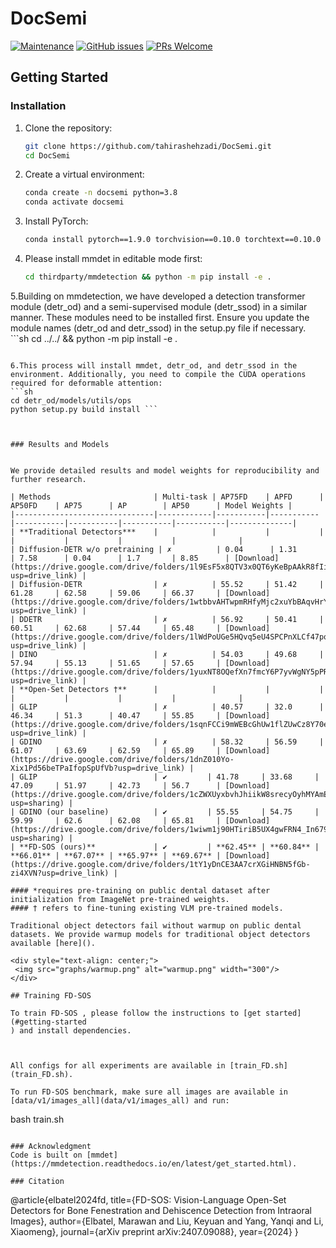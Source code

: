 # DocSemi
[![Maintenance](https://img.shields.io/badge/Maintained%3F-yes-green.svg)](https://github.com/mindgarage-shan/transformer_object_detection_survey/graphs/commit-activity)
[![GitHub issues](https://img.shields.io/github/issues/mindgarage-shan/transformer_object_detection_survey)](https://gitHub.com/mindgarage-shan/transformer_object_detection_survey/issues/)
[![PRs Welcome](https://img.shields.io/badge/PRs-welcome-brightgreen.svg?style=flat-square)](http://makeapullrequest.com)
## Getting Started

### Installation
1. Clone the repository:
    ```sh
    git clone https://github.com/tahirashehzadi/DocSemi.git
    cd DocSemi
    ```

2. Create a virtual environment:
    ```sh
    conda create -n docsemi python=3.8
    conda activate docsemi
    ```

3. Install PyTorch:
    ```sh
    conda install pytorch==1.9.0 torchvision==0.10.0 torchtext==0.10.0 cudatoolkit=10.2 -c pytorch
    ```
    
4. Please install mmdet in editable mode first:
    ```sh
    cd thirdparty/mmdetection && python -m pip install -e .
    ```
    
5.Building on mmdetection, we have developed a detection transformer module (detr_od) and a semi-supervised module (detr_ssod) in a similar manner. 
  These modules need to be installed first. Ensure you update the module names (detr_od and detr_ssod) in the setup.py file if necessary.
    ```sh
   cd ../../ && python -m pip install -e .
   ```

6.This process will install mmdet, detr_od, and detr_ssod in the environment. Additionally, you need to compile the CUDA operations required for deformable attention:
   ```sh
   cd detr_od/models/utils/ops
   python setup.py build install ```



### Results and Models


We provide detailed results and model weights for reproducibility and further research.

| Methods                       | Multi-task | AP75FD    | APFD      | AP50FD    | AP75      | AP        | AP50      | Model Weights |
|-------------------------------|------------|-----------|-----------|-----------|-----------|-----------|-----------|--------------|
| **Traditional Detectors***    |            |           |           |           |           |           |           |              |
| Diffusion-DETR w/o pretraining | ✗          | 0.04      | 1.31      | 7.58      | 0.04      | 1.7       | 8.85      | [Download](https://drive.google.com/drive/folders/1l9EsF5x8QTV3x0QT6yKeBpAAkR8fIiqH?usp=drive_link) |
| Diffusion-DETR                | ✗          | 55.52     | 51.42     | 61.28     | 62.58     | 59.06     | 66.37     | [Download](https://drive.google.com/drive/folders/1wtbbvAHTwpmRHfyMjc2xuYbBAqvHrY7L?usp=drive_link) |
| DDETR                         | ✗          | 56.92     | 50.41     | 60.51     | 62.68     | 57.44     | 65.48     | [Download](https://drive.google.com/drive/folders/1lWdPoUGe5HQvq5eU4SPCPnXLCf47pqwD?usp=drive_link) |
| DINO                          | ✗          | 54.03     | 49.68     | 57.94     | 55.13     | 51.65     | 57.65     | [Download](https://drive.google.com/drive/folders/1yuxNT8OQefXn7fmcY6P7yvWgNY5pPRz3?usp=drive_link) |
| **Open-Set Detectors †**      |            |           |           |           |           |           |           |              |
| GLIP                          | ✗          | 40.57     | 32.0      | 46.34     | 51.3      | 40.47     | 55.85     | [Download](https://drive.google.com/drive/folders/1sqnFCCi9mWEBcGhUw1flZUwCz8Y70efO?usp=drive_link) |
| GDINO                         | ✗          | 58.32     | 56.59     | 61.07     | 63.69     | 62.59     | 65.89     | [Download](https://drive.google.com/drive/folders/1dnZ010Yo-Xix1Pd56beTPaIfopSpUfVb?usp=drive_link) |
| GLIP                          | ✔️         | 41.78     | 33.68     | 47.09     | 51.97     | 42.73     | 56.7      | [Download](https://drive.google.com/drive/folders/1cZWXUyxbvhJhiikW8srecyOyhMYAmEOA?usp=sharing) |
| GDINO (our baseline)          | ✔️         | 55.55     | 54.75     | 59.99     | 62.6      | 62.08     | 65.81     | [Download](https://drive.google.com/drive/folders/1wiwm1j90HTiriB5UX4gwFRN4_In679FL?usp=sharing) |
| **FD-SOS (ours)**             | ✔️         | **62.45** | **60.84** | **66.01** | **67.07** | **65.97** | **69.67** | [Download](https://drive.google.com/drive/folders/1tY1yDnCE3AA7crXGiHNBN5fGb-zi4XVN?usp=drive_link) |

#### *requires pre-training on public dental dataset after initialization from ImageNet pre-trained weights.
#### † refers to fine-tuning existing VLM pre-trained models.

Traditional object detectors fail without warmup on public dental datasets. We provide warmup models for traditional object detectors available [here]().

<div style="text-align: center;">
    <img src="graphs/warmup.png" alt="warmup.png" width="300"/>
</div>

## Training FD-SOS

To train FD-SOS , please follow the instructions to [get started](#getting-started
) and install dependencies.



All configs for all experiments are available in [train_FD.sh](train_FD.sh).

To run FD-SOS benchmark, make sure all images are available in [data/v1/images_all](data/v1/images_all) and run:
```
bash train.sh
```

### Acknowledgment
Code is built on [mmdet](https://mmdetection.readthedocs.io/en/latest/get_started.html).

### Citation
````
@article{elbatel2024fd,
  title={FD-SOS: Vision-Language Open-Set Detectors for Bone Fenestration and Dehiscence Detection from Intraoral Images},
  author={Elbatel, Marawan and Liu, Keyuan and Yang, Yanqi and Li, Xiaomeng},
  journal={arXiv preprint arXiv:2407.09088},
  year={2024}
}
````
